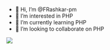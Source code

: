 - 👋 Hi, I’m @FRashkar-pm
- 👀 I’m interested in PHP
- 🌱 I’m currently learning PHP
- 💞️ I’m looking to collaborate on PHP


<img src= "https://github-readme-stats.vercel.app/api?username=FRashkar-pm&theme=dark" />

<!---
FRashkar-pm/FRashkar-pm is a ✨ special ✨ repository because its `README.md` (this file) appears on your GitHub profile.
You can click the Preview link to take a look at your changes.
--->
